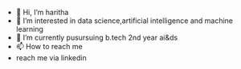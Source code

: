 - 👋 Hi, I’m haritha
- 👀 I’m interested in data science,artificial intelligence and machine learning
- 🌱 I’m currently pusursuing b.tech 2nd year ai&ds
- 📫 How to reach me
- reach me via linkedin

<!---
rithaa24/rithaa24 is a ✨ special ✨ repository because its `README.md` (this file) appears on your GitHub profile.
You can click the Preview link to take a look at your changes.
--->
